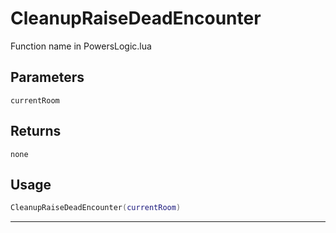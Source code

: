 # CleanupRaiseDeadEncounter
Function name in PowersLogic.lua
## Parameters
`currentRoom`
## Returns
`none`
## Usage
```lua
CleanupRaiseDeadEncounter(currentRoom)
```
---
